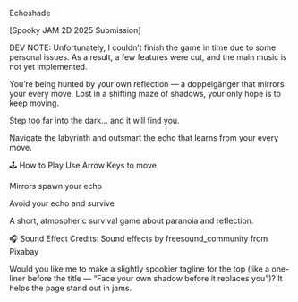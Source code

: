 Echoshade

[Spooky JAM 2D 2025 Submission]

DEV NOTE: Unfortunately, I couldn’t finish the game in time due to some personal issues. As a result, a few features were cut, and the main music is not yet implemented.

You’re being hunted by your own reflection — a doppelgänger that mirrors your every move. Lost in a shifting maze of shadows, your only hope is to keep moving.

Step too far into the dark… and it will find you.

Navigate the labyrinth and outsmart the echo that learns from your every move.

🕹️ How to Play
Use Arrow Keys to move

Mirrors spawn your echo

Avoid your echo and survive

A short, atmospheric survival game about paranoia and reflection.

🎧 Sound Effect Credits: Sound effects by freesound_community from Pixabay

Would you like me to make a slightly spookier tagline for the top (like a one-liner before the title — “Face your own shadow before it replaces you”)? It helps the page stand out in jams.
